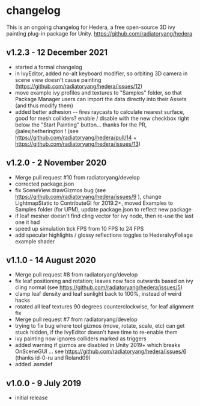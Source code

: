 # changelog

This is an ongoing changelog for Hedera, a free open-source 3D ivy painting plug-in package for Unity. https://github.com/radiatoryang/hedera

## v1.2.3 - 12 December 2021
- started a formal changelog
- in IvyEditor, added no-alt keyboard modifier, so orbiting 3D camera in scene view doesn't cause painting (https://github.com/radiatoryang/hedera/issues/12)
- move example ivy profiles and textures to "Samples" folder, so that Package Manager users can import the data directly into their Assets (and thus modify them)
- added better adhesion -- fires raycasts to calculate nearest surface, good for mesh colliders? enable / disable with the new checkbox right below the "Start Painting" button... thanks for the PR, @alexjhetherington ! (see https://github.com/radiatoryang/hedera/pull/14 + https://github.com/radiatoryang/hedera/issues/13)


## v1.2.0 - 2 November 2020

- Merge pull request #10 from radiatoryang/develop
- corrected package.json
- fix SceneView.drawGizmos bug (see https://github.com/radiatoryang/hedera/issues/9 ), change LightmapStatic to ContributeGI for 2019.2+, moved Examples to Samples folder (for UPM), update package.json to reflect new package
- if leaf mesher doesn't find cling vector for ivy node, then re-use the last one it had
- speed up simulation tick FPS from 10 FPS to 24 FPS
- add specular highlights / glossy reflections toggles to HederaIvyFoliage example shader


## v1.1.0 - 14 August 2020

- Merge pull request #8 from radiatoryang/develop
- fix leaf positioning and rotation; leaves now face outwards based on ivy cling normal (see https://github.com/radiatoryang/hedera/issues/5)
- clamp leaf density and leaf sunlight back to 100%, instead of weird hacks
- rotated all leaf textures 90 degrees counterclockwise, for leaf alignment fix
- Merge pull request #7 from radiatoryang/develop
- trying to fix bug where tool gizmos (move, rotate, scale, etc) can get stuck hidden, if the IvyEditor doesn't have time to re-enable them
- ivy painting now ignores colliders marked as triggers
- added warning if gizmos are disabled in Unity 2019+ which breaks OnSceneGUI ... see https://github.com/radiatoryang/hedera/issues/6 (thanks id-0-ru and Roland09)
- added .asmdef


## v1.0.0 - 9 July 2019

- initial release